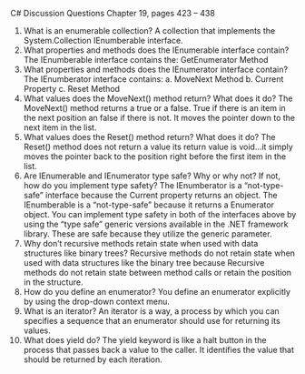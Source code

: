 


C# Discussion Questions 
Chapter 19, pages 423 – 438 


1. What is an enumerable collection? 
A collection that implements the System.Collection IEnumberable interface.  
2. What properties and methods does the IEnumerable interface contain? 
The IEnumberable interface contains the:
GetEnumerator Method
3. What properties and methods does the IEnumerator interface contain? 
The IEnumberator interface contains: 
a. MoveNext Method
b. Current Property
c. Reset Method
4. What values does the MoveNext() method return? What does it do? 
The MoveNext() method returns a true or a false.  True if there is an item in the next position an false if there is not.  It moves the pointer down to the next item in the list.
5. What values does the Reset() method return? What does it do? 
The Reset() method  does not return a value its return value is void…it simply moves the pointer back to the position right before the first item in the list.
6. Are IEnumerable and IEnumerator type safe? Why or why not? If not, how do you implement type safety? 
The IEnumberator is a “not-type-safe” interface because the Current property returns an object.
The IEnumberable is a “not-type-safe” because it returns a Enumerator object.  You can implement type safety in both of the interfaces above by using the “type safe” generic versions available in the .NET framework library. These are safe because they utilize the generic <T> parameter.
7. Why don’t recursive methods retain state when used with data structures like binary trees? 
Recursive methods do not retain state when used with data structures like the binary tree because
Recursive methods do not retain state between method calls or retain the position in the structure. 
8. How do you define an enumerator?
You define an enumerator explicitly by using the drop-down context menu.
 9. What is an iterator?
An iterator is a way, a process by which you can specifies a sequence that an enumerator should use for returning its values.
 10. What does yield do?
The yield keyword is like a halt button in the process that passes back a value to the caller. It identifies the value that should be returned by each iteration.
